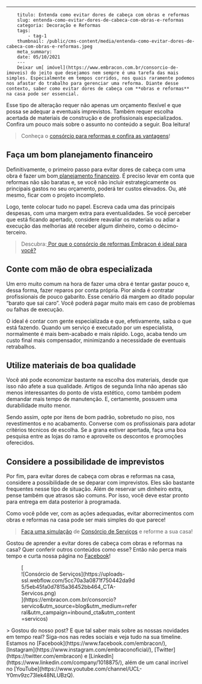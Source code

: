 ---
        titulo: Entenda como evitar dores de cabeça com obras e reformas
        slug: entenda-como-evitar-dores-de-cabeca-com-obras-e-reformas
        categoria: Decoração e Reformas
        tags:
            - tag-1
        thumbnail: /public/cms-content/media/entenda-como-evitar-dores-de-cabeca-com-obras-e-reformas.jpeg
        meta_summary: 
        date: 05/10/2021
        ---
        Deixar um[ imóvel](https://www.embracon.com.br/consorcio-de-imoveis) do jeito que desejamos nem sempre é uma tarefa das mais simples. Especialmente em tempos corridos, nos quais raramente podemos nos afastar do trabalho para gerenciar uma reforma. Diante desse contexto, saber como evitar dores de cabeça com **obras e reformas** na casa pode ser essencial.

Esse tipo de alteração requer não apenas um orçamento flexível e que possa se adequar a eventuais imprevistos. Também requer escolha acertada de materiais de construção e de profissionais especializados. Confira um pouco mais sobre o assunto no conteúdo a seguir. Boa leitura!

> Conheça o [consórcio para reformas e confira as vantagens](https://www.embracon.com.br/blog/conheca-o-consorcio-para-reforma-e-confira-as-vantagens)!

Faça um bom planejamento financeiro
-----------------------------------

Definitivamente, o primeiro passo para evitar dores de cabeça com uma obra é fazer um bom[ planejamento financeiro](https://www.embracon.com.br/blog/planejamento-financeiro-um-guia-para-as-financas-nao-sairem-de-controle). É preciso levar em conta que reformas não são baratas e, se você não incluir estrategicamente os principais gastos no seu orçamento, poderá ter custos elevados. Ou, até mesmo, ficar com o projeto incompleto.

Logo, tente colocar tudo no papel. Escreva cada uma das principais despesas, com uma margem extra para eventualidades. Se você perceber que está ficando apertado, considere reavaliar os materiais ou adiar a execução das melhorias até receber algum dinheiro, como o décimo-terceiro.

> Descubra:[ Por que o consórcio de reformas Embracon é ideal para você?](https://www.embracon.com.br/blog/consorcio-reforma-embracon-por-que-e-uma-boa-opcao)

Conte com mão de obra especializada
-----------------------------------

Um erro muito comum na hora de fazer uma obra é tentar gastar pouco e, dessa forma, fazer reparos por conta própria. Pior ainda é contratar profissionais de pouco gabarito. Esse cenário dá margem ao ditado popular “barato que sai caro”. Você poderá pagar muito mais em caso de problemas ou falhas de execução.

O ideal é contar com gente especializada e que, efetivamente, saiba o que está fazendo. Quando um serviço é executado por um especialista, normalmente é mais bem-acabado e mais rápido. Logo, acaba tendo um custo final mais compensador, minimizando a necessidade de eventuais retrabalhos.

Utilize materiais de boa qualidade
----------------------------------

Você até pode economizar bastante na escolha dos materiais, desde que isso não afete a sua qualidade. Artigos de segunda linha não apenas são menos interessantes do ponto de vista estético, como também podem demandar mais tempo de manutenção. E, certamente, possuem uma durabilidade muito menor.

Sendo assim, opte por itens de bom padrão, sobretudo no piso, nos revestimentos e no acabamento. Converse com os profissionais para adotar critérios técnicos de escolha. Se a grana estiver apertada, faça uma boa pesquisa entre as lojas do ramo e aproveite os descontos e promoções oferecidos.

Considere a possibilidade de imprevistos
----------------------------------------

Por fim, para evitar dores de cabeça com obras e reformas na casa, considere a possibilidade de se deparar com imprevistos. Eles são bastante frequentes nesse tipo de situação. Além de reservar um dinheiro extra, pense também que atrasos são comuns. Por isso, você deve estar pronto para entrega em data posterior à programada.

Como você pôde ver, com as ações adequadas, evitar aborrecimentos com obras e reformas na casa pode ser mais simples do que parece!

> [Faça uma simulação](https://www.embracon.com.br/consorcio) de [Consórcio de Serviços](https://www.embracon.com.br/consorcio-servicos) e reforme a sua casa!

Gostou de aprender a evitar dores de cabeça com obras e reformas na casa? Quer conferir outros conteúdos como esse? Então não perca mais tempo e curta nossa página no [Facebook](https://www.facebook.com/embracon/)!

<figure class="w-richtext-figure-type-image w-richtext-align-center" style="max-width:310px">[<div>![Consórcio de Serviços](https://uploads-ssl.webflow.com/5cc70a3a0871f750442da9d5/5eb45fa0d7815a36452bb464_CTA-Servicos.png)</div>](https://embracon.com.br/consorcio?servico&utm_source=blog&utm_medium=referral&utm_campaign=inbound_cta&utm_content=servicos)</figure>> Gostou do nosso post? E que tal saber mais sobre as nossas novidades em tempo real? Siga-nos nas redes sociais e veja tudo na sua timeline. Estamos no [Facebook](https://www.facebook.com/embracon/), [Instagram](https://www.instagram.com/embraconoficial/), [Twitter](https://twitter.com/embracon) e [LinkedIn](https://www.linkedin.com/company/1018875/), além de um canal incrível no [YouTube](https://www.youtube.com/channel/UCL-Y0mv9zc73Iek48NLUBzQ).
        